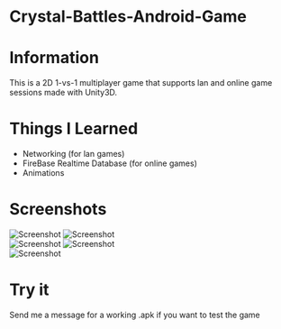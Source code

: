 #  Crystal-Battles-Android-Game  
#  Information 
This is a 2D 1-vs-1 multiplayer game that supports lan and online game sessions made with Unity3D.  
# Things I Learned 
* Networking (for lan games)  
* FireBase Realtime Database (for online games)
* Animations 
#  Screenshots  
![Screenshot](ss1.PNG)
![Screenshot](ss2.png)   
![Screenshot](ss4.PNG)
![Screenshot](ss4.png)   
![Screenshot](ss6.PNG)
#  Try it  
Send me a message for a working .apk if you want to test the game

